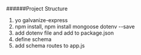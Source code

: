 ######Project Structure
1. yo galvanize-express
2. npm install, npm install mongoose dotenv --save
3. add dotenv file and add to package.json
3. define schema
4. add schema routes to app.js
